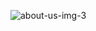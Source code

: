 ![about-us-img-3](https://github.com/AlNomanCSE/Frontend/assets/154955210/c45bb550-2c11-4914-b2d5-f102b6f557e8)
